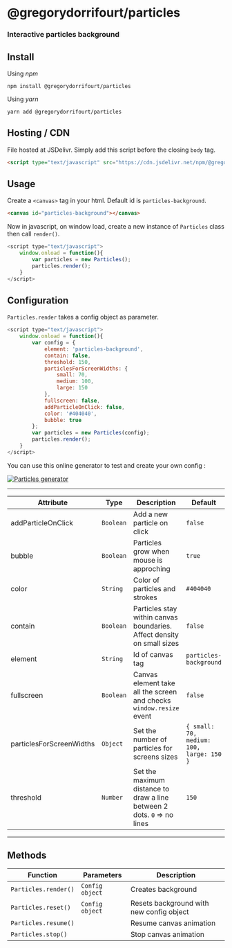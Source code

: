 # @gregorydorrifourt/particles
### Interactive particles background

## Install

Using *npm*
```
npm install @gregorydorrifourt/particles
```

Using *yarn*
```
yarn add @gregorydorrifourt/particles
```

## Hosting / CDN

File hosted at JSDelivr. Simply add this script before the closing `body` tag. 
```html
<script type="text/javascript" src="https://cdn.jsdelivr.net/npm/@gregorydorrifourt/particles@latest/lib/particles.min.js"></script>
```

## Usage

Create a `<canvas>` tag in your html. Default id is `particles-background`.
```html
<canvas id="particles-background"></canvas>
```

Now in javascript, on window load, create a new instance of `Particles` class then call `render()`.
```js
<script type="text/javascript">
    window.onload = function(){
        var particles = new Particles();
        particles.render();
    }
</script>
```

## Configuration

`Particles.render` takes a config object as parameter. 

```js
<script type="text/javascript">
    window.onload = function(){
        var config = {
            element: 'particles-background',
            contain: false,
            threshold: 150,
            particlesForScreenWidths: {
                small: 70,
                medium: 100,
                large: 150
            },
            fullscreen: false,
            addParticleOnClick: false,
            color: '#404040',
            bubble: true
        };
        var particles = new Particles(config);
        particles.render();
    }
</script>
```

You can use this online generator to test and create your own config :

<a href="https://www.gregorydorrifourt.fr/particles" target="_blank" title="Go to online generator">
    <img src="https://www.gregorydorrifourt.fr/particles/assets/md-screenshot.png" alt="Particles generator">
</a>

-------------------------
Attribute | Type | Description | Default
----|---|-----------|----
addParticleOnClick | `Boolean` | Add a new particle on click | `false`
bubble | `Boolean` | Particles grow when mouse is approching | `true`
color | `String` | Color of particles and strokes | `#404040`
contain | `Boolean` | Particles stay within canvas boundaries. Affect density on small sizes | `false`
element | `String` | Id of canvas tag | `particles-background`
fullscreen | `Boolean` | Canvas element take all the screen and checks `window.resize` event | `false`
particlesForScreenWidths | `Object` | Set the number of particles for screens sizes | `{ small: 70, medium: 100, large: 150 }`
threshold | `Number` | Set the maximum distance to draw a line between 2 dots. `0` => no lines | `150`
-------------------------

## Methods

Function | Parameters | Description
----|-------|-------------
`Particles.render()` | `Config object` | Creates background
`Particles.reset()` | `Config object` | Resets background with new config object
`Particles.resume()` |  | Resume canvas animation
`Particles.stop()` |  | Stop canvas animation
